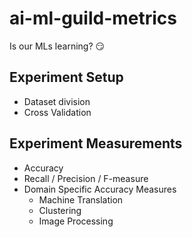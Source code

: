 # ai-ml-guild-metrics
Is our MLs learning? 😏

## Experiment Setup

- Dataset division
- Cross Validation

## Experiment Measurements

- Accuracy
- Recall / Precision / F-measure
- Domain Specific Accuracy Measures
  - Machine Translation
  - Clustering
  - Image Processing
